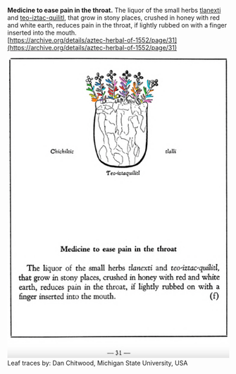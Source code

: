 **Medicine to ease pain in the throat.** The liquor of the small herbs [tlanexti](Tlanextia_xiuhtontli.md) and [teo-iztac-quilitl](Teo-iztaquilitl.md), that grow in stony places, crushed in honey with red and white earth, reduces pain in the throat, if lightly rubbed on with a finger inserted into the mouth.  
[https://archive.org/details/aztec-herbal-of-1552/page/31](https://archive.org/details/aztec-herbal-of-1552/page/31)  


![D_p031.png](assets/D_p031.png)  
Leaf traces by: Dan Chitwood, Michigan State University, USA  